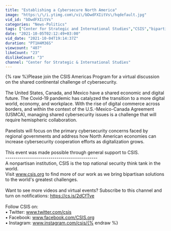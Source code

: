 ```yaml
---
title: "Establishing a Cybersecure North America"
image: "https:\/\/i.ytimg.com\/vi\/bDwdFXIitVs\/hqdefault.jpg"
vid_id: "bDwdFXIitVs"
categories: "News-Politics"
tags: ["Center for Strategic and International Studies","CSIS","bipartisan"]
date: "2021-10-05T02:12:49+03:00"
vid_date: "2021-10-04T19:14:37Z"
duration: "PT1H4M36S"
viewcount: "407"
likeCount: "23"
dislikeCount: "3"
channel: "Center for Strategic & International Studies"
---
```

{% raw %}Please join the CSIS Americas Program for a virtual discussion on the shared continental challenge of cybersecurity.<br /><br />The United States, Canada, and Mexico have a shared economic and digital future. The Covid-19 pandemic has catalyzed the transition to a more digital world, economy, and workplace. With the rise of digital commerce across borders, and within the context of the U.S.-Mexico-Canada Agreement (USMCA), managing shared cybersecurity issues is a challenge that will require hemispheric collaboration.<br /><br />Panelists will focus on the primary cybersecurity concerns faced by regional governments and address how North American economies can increase cybersecurity cooperation efforts as digitalization grows.<br /><br />This event was made possible through general support to CSIS.<br />---------------------------------------------<br />A nonpartisan institution, CSIS is the top national security think tank in the world. <br />Visit www.csis.org to find more of our work as we bring bipartisan solutions to the world's greatest challenges.<br /><br />Want to see more videos and virtual events? Subscribe to this channel and turn on notifications: <a rel="nofollow" target="blank" href="https://cs.is/2dCfTve">https://cs.is/2dCfTve</a><br /><br />Follow CSIS on:<br />• Twitter: www.twitter.com/csis<br />• Facebook: www.facebook.com/CSIS.org<br />• Instagram: www.instagram.com/csis/{% endraw %}
